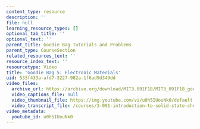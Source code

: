 ```yaml
---
content_type: resource
description: ''
file: null
learning_resource_types: []
optional_tab_title: ''
optional_text: ''
parent_title: Goodie Bag Tutorials and Problems
parent_type: CourseSection
related_resources_text: ''
resource_index_text: ''
resourcetype: Video
title: 'Goodie Bag 5: Electronic Materials'
uid: 533f433a-afd7-3227-982a-1f6ad9d349dd
video_files:
  archive_url: https://archive.org/download/MIT3.091F18/MIT3_091F18_goodie_bag_5_300k.mp4
  video_captions_file: null
  video_thumbnail_file: https://img.youtube.com/vi/u0h5IUouNk0/default.jpg
  video_transcript_file: /courses/3-091-introduction-to-solid-state-chemistry-fall-2018/18a472f334616205e95707054c4f1463_u0h5IUouNk0.pdf
video_metadata:
  youtube_id: u0h5IUouNk0
---
```

